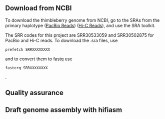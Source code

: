 ## Download from NCBI

To download the thimbleberry genome from NCBI, go to the SRAs from the primary haplotype ([PacBio Reads](https://trace.ncbi.nlm.nih.gov/Traces/?view=run_browser&acc=SRR30533059&display=download)) 
([Hi-C Reads](https://trace.ncbi.nlm.nih.gov/Traces/?view=run_browser&acc=SRR30502875&display=download)), and use the SRA toolkit. 

The SRR codes for this project are SRR30533059 and SRR30502875 for PacBio and Hi-C reads. To download the .sra files, use

```
prefetch SRRXXXXXXXX
```
and to convert them to fastq use
```
fasterq SRRXXXXXXXX
```
.

## Quality assurance

## Draft genome assembly with hifiasm
